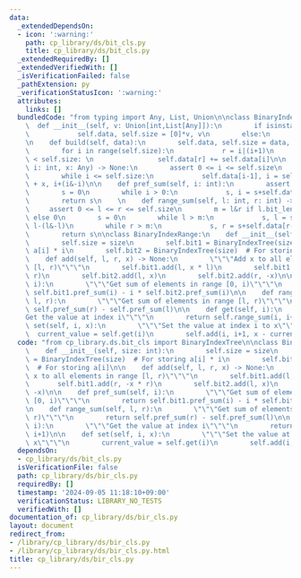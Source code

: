 ```yaml
---
data:
  _extendedDependsOn:
  - icon: ':warning:'
    path: cp_library/ds/bit_cls.py
    title: cp_library/ds/bit_cls.py
  _extendedRequiredBy: []
  _extendedVerifiedWith: []
  _isVerificationFailed: false
  _pathExtension: py
  _verificationStatusIcon: ':warning:'
  attributes:
    links: []
  bundledCode: "from typing import Any, List, Union\n\nclass BinaryIndexTree:\n  \
    \  def __init__(self, v: Union[int,List[Any]]):\n        if isinstance(v, int):\n\
    \            self.data, self.size = [0]*v, v\n        else:\n            self.build(v)\n\
    \n    def build(self, data):\n        self.data, self.size = data, len(data)\n\
    \        for i in range(self.size):\n            r = i|(i+1)\n            if r\
    \ < self.size: \n                self.data[r] += self.data[i]\n\n    def add(self,\
    \ i: int, x: Any) -> None:\n        assert 0 <= i <= self.size\n        i += 1\n\
    \        while i <= self.size:\n            self.data[i-1], i = self.data[i-1]\
    \ + x, i+(i&-i)\n\n    def pref_sum(self, i: int):\n        assert 0 <= i <= self.size\n\
    \        s = 0\n        while i > 0:\n            s, i = s+self.data[i-1], i-(i&-i)\n\
    \        return s\n    \n    def range_sum(self, l: int, r: int) -> Any:\n   \
    \     assert 0 <= l <= r <= self.size\n        m = l&r if l.bit_length() == r.bit_length()\
    \ else 0\n        s = 0\n        while l > m:\n            s, l = s-self.data[l-1],\
    \ l-(l&-l)\n        while r > m:\n            s, r = s+self.data[r-1], r-(r&-r)\n\
    \        return s\n\nclass BinaryIndexRange:\n    def __init__(self, size: int):\n\
    \        self.size = size\n        self.bit1 = BinaryIndexTree(size)  # For storing\
    \ a[i] * i\n        self.bit2 = BinaryIndexTree(size)  # For storing a[i]\n\n\
    \    def add(self, l, r, x) -> None:\n        \"\"\"Add x to all elements in range\
    \ [l, r)\"\"\"\n        self.bit1.add(l, x * l)\n        self.bit1.add(r, -x *\
    \ r)\n        self.bit2.add(l, x)\n        self.bit2.add(r, -x)\n\n    def pref_sum(self,\
    \ i):\n        \"\"\"Get sum of elements in range [0, i)\"\"\"\n        return\
    \ self.bit1.pref_sum(i) - i * self.bit2.pref_sum(i)\n\n    def range_sum(self,\
    \ l, r):\n        \"\"\"Get sum of elements in range [l, r)\"\"\"\n        return\
    \ self.pref_sum(r) - self.pref_sum(l)\n\n    def get(self, i):\n        \"\"\"\
    Get the value at index i\"\"\"\n        return self.range_sum(i, i+1)\n\n    def\
    \ set(self, i, x):\n        \"\"\"Set the value at index i to x\"\"\"\n      \
    \  current_value = self.get(i)\n        self.add(i, i+1, x - current_value)\n"
  code: "from cp_library.ds.bit_cls import BinaryIndexTree\n\nclass BinaryIndexRange:\n\
    \    def __init__(self, size: int):\n        self.size = size\n        self.bit1\
    \ = BinaryIndexTree(size)  # For storing a[i] * i\n        self.bit2 = BinaryIndexTree(size)\
    \  # For storing a[i]\n\n    def add(self, l, r, x) -> None:\n        \"\"\"Add\
    \ x to all elements in range [l, r)\"\"\"\n        self.bit1.add(l, x * l)\n \
    \       self.bit1.add(r, -x * r)\n        self.bit2.add(l, x)\n        self.bit2.add(r,\
    \ -x)\n\n    def pref_sum(self, i):\n        \"\"\"Get sum of elements in range\
    \ [0, i)\"\"\"\n        return self.bit1.pref_sum(i) - i * self.bit2.pref_sum(i)\n\
    \n    def range_sum(self, l, r):\n        \"\"\"Get sum of elements in range [l,\
    \ r)\"\"\"\n        return self.pref_sum(r) - self.pref_sum(l)\n\n    def get(self,\
    \ i):\n        \"\"\"Get the value at index i\"\"\"\n        return self.range_sum(i,\
    \ i+1)\n\n    def set(self, i, x):\n        \"\"\"Set the value at index i to\
    \ x\"\"\"\n        current_value = self.get(i)\n        self.add(i, i+1, x - current_value)"
  dependsOn:
  - cp_library/ds/bit_cls.py
  isVerificationFile: false
  path: cp_library/ds/bir_cls.py
  requiredBy: []
  timestamp: '2024-09-05 11:18:10+09:00'
  verificationStatus: LIBRARY_NO_TESTS
  verifiedWith: []
documentation_of: cp_library/ds/bir_cls.py
layout: document
redirect_from:
- /library/cp_library/ds/bir_cls.py
- /library/cp_library/ds/bir_cls.py.html
title: cp_library/ds/bir_cls.py
---
```

